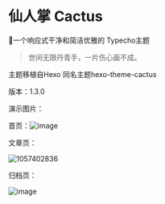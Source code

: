 # 仙人掌 Cactus
🌵一个响应式干净和简洁优雅的 Typecho主题

>世间无限丹青手，一片伤心画不成。

主题移植自Hexo 同名主题hexo-theme-cactus

版本：1.3.0

演示图片：

首页：![image](https://user-images.githubusercontent.com/7334510/53931080-ae1baa00-40ce-11e9-8639-3d78f7692cd7.png)

文章页：

![1057402836](https://user-images.githubusercontent.com/7334510/53931207-3bf79500-40cf-11e9-85f8-5a1b7707eaa3.png)


归档页：

![image](https://user-images.githubusercontent.com/7334510/53931223-56317300-40cf-11e9-9c90-f381783bc21e.png)
